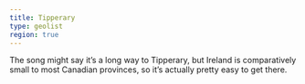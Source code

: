 ```yaml
---
title: Tipperary
type: geolist
region: true
---
```

The song might say it’s a long way to Tipperary, but Ireland is comparatively small to most Canadian provinces, so it’s actually pretty easy to get there.
